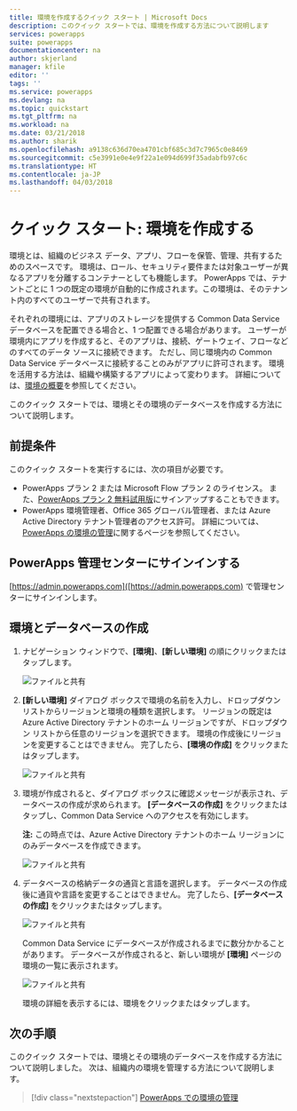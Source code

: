```yaml
---
title: 環境を作成するクイック スタート | Microsoft Docs
description: このクイック スタートでは、環境を作成する方法について説明します
services: powerapps
suite: powerapps
documentationcenter: na
author: skjerland
manager: kfile
editor: ''
tags: ''
ms.service: powerapps
ms.devlang: na
ms.topic: quickstart
ms.tgt_pltfrm: na
ms.workload: na
ms.date: 03/21/2018
ms.author: sharik
ms.openlocfilehash: a9138c636d70ea4701cbf685c3d7c7965c0e8469
ms.sourcegitcommit: c5e3991e0e4e9f22a1e094d699f35adabfb97c6c
ms.translationtype: HT
ms.contentlocale: ja-JP
ms.lasthandoff: 04/03/2018
---
```

# <a name="quickstart-create-an-environment"></a>クイック スタート: 環境を作成する
環境とは、組織のビジネス データ、アプリ、フローを保管、管理、共有するためのスペースです。 環境は、ロール、セキュリティ要件または対象ユーザーが異なるアプリを分離するコンテナーとしても機能します。 PowerApps では、テナントごとに 1 つの既定の環境が自動的に作成されます。この環境は、そのテナント内のすべてのユーザーで共有されます。

それぞれの環境には、アプリのストレージを提供する Common Data Service データベースを配置できる場合と、1 つ配置できる場合があります。 ユーザーが環境内にアプリを作成すると、そのアプリは、接続、ゲートウェイ、フローなどのすべてのデータ ソースに接続できます。 ただし、同じ環境内の Common Data Service データベースに接続することのみがアプリに許可されます。 環境を活用する方法は、組織や構築するアプリによって変わります。 詳細については、[環境の概要](environments-overview.md)を参照してください。

このクイック スタートでは、環境とその環境のデータベースを作成する方法について説明します。

## <a name="prerequisites"></a>前提条件
 このクイック スタートを実行するには、次の項目が必要です。
 * PowerApps プラン 2 または Microsoft Flow プラン 2 のライセンス。 また、[PowerApps プラン 2 無料試用版](https://web.powerapps.com/signup?redirect=marketing&email=)にサインアップすることもできます。
 * PowerApps 環境管理者、Office 365 グローバル管理者、または Azure Active Directory テナント管理者のアクセス許可。 詳細については、[PowerApps の環境の管理](environments-administration.md)に関するページを参照してください。

## <a name="sign-in-to-the-powerapps-admin-center"></a>PowerApps 管理センターにサインインする
[https://admin.powerapps.com]([https://admin.powerapps.com) で管理センターにサインインします。

## <a name="create-an-environment-and-database"></a>環境とデータベースの作成
1. ナビゲーション ウィンドウで、**[環境]**、**[新しい環境]** の順にクリックまたはタップします。

    ![ファイルと共有](./media/create-environment/new-environment.png)
2. **[新しい環境]** ダイアログ ボックスで環境の名前を入力し、ドロップダウン リストからリージョンと環境の種類を選択します。 リージョンの既定は Azure Active Directory テナントのホーム リージョンですが、ドロップダウン リストから任意のリージョンを選択できます。 環境の作成後にリージョンを変更することはできません。 完了したら、**[環境の作成]** をクリックまたはタップします。

    ![ファイルと共有](./media/create-environment/new-environment-dialog.png)
3. 環境が作成されると、ダイアログ ボックスに確認メッセージが表示され、データベースの作成が求められます。 **[データベースの作成]** をクリックまたはタップし、Common Data Service へのアクセスを有効にします。

    **注:** この時点では、Azure Active Directory テナントのホーム リージョンにのみデータベースを作成できます。

    ![ファイルと共有](./media/create-environment/create-database-dialog.png)
4. データベースの格納データの通貨と言語を選択します。 データベースの作成後に通貨や言語を変更することはできません。 完了したら、**[データベースの作成]** をクリックまたはタップします。

    ![ファイルと共有](./media/create-environment/create-database-dialog2.png)

    Common Data Service にデータベースが作成されるまでに数分かかることがあります。 データベースが作成されると、新しい環境が **[環境]** ページの環境の一覧に表示されます。

    ![ファイルと共有](./media/create-environment/new-environment-created.png)

    環境の詳細を表示するには、環境をクリックまたはタップします。

## <a name="next-steps"></a>次の手順
このクイック スタートでは、環境とその環境のデータベースを作成する方法について説明しました。 次は、組織内の環境を管理する方法について説明します。

> [!div class="nextstepaction"]
> [PowerApps での環境の管理](environments-administration.md)
